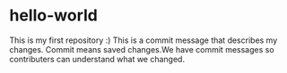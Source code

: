 # hello-world
This is my first repository :)
This is a commit message that describes my changes.
Commit means saved changes.We have commit messages so contributers can understand what we changed.
